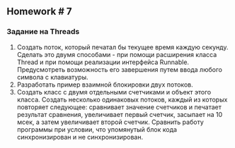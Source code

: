 Homework # 7
--
### Задание на Threads
1. Создать поток, который печатал бы текущее время каждую секунду. Сделать это двумя способами - при помощи расширения класса Thread и при помощи реализации интерфейса Runnable. Предусмотреть возможность его завершения путем ввода любого символа с клавиатуры.
2. Разработать пример взаимной блокировки двух потоков.
3. Создать класс с двумя отдельными счетчиками и объект этого класса. Создать несколько одинаковых потоков, каждый из которых повторяет следующее: сравнивает значение счетчиков и печатает результат сравнения, увеличивает первый счетчик, засыпает на 10 мсек, а затем увеличивает второй счетчик. Сравнить работу программы при условии, что упомянутый блок кода синхронизирован и не синхронизирован.
